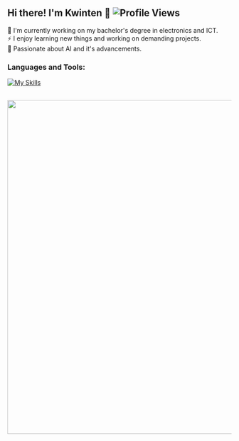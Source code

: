 ## Hi there! I'm Kwinten 👋 ![Profile Views](https://komarev.com/ghpvc/?username=kwintendc)
🌱 I'm currently working on my bachelor's degree in electronics and ICT.   <br/>
⚡ I enjoy learning new things and working on demanding projects. <br/>
🔧 Passionate about AI and it's advancements.

### Languages and Tools:

[![My Skills](https://skillicons.dev/icons?i=js,html,css,python,java,c,git)](https://skillicons.dev)
<br/>

<p align="left">
  <br><img src="https://github.com/arshsahzad/arshsahzad/blob/master/assets/gifs/snake.svg" width="750px">
</p>

<!--
**KwintenDc/KwintenDc** is a ✨ _special_ ✨ repository because its `README.md` (this file) appears on your GitHub profile.

Here are some ideas to get you started:

- 🔭 I’m currently working on ...
- 🌱 I’m currently learning ...
- 👯 I’m looking to collaborate on ...
- 🤔 I’m looking for help with ...
- 💬 Ask me about ...
- 📫 How to reach me: ...
- 😄 Pronouns: ...
- ⚡ Fun fact: ...
-->
